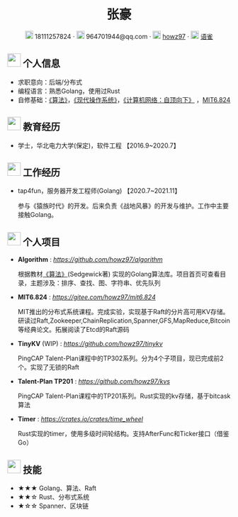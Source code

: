  <center>
     <h1>张豪</h1>
     <div>
         <span>
             <img src="assets/phone-solid.svg" width="18px">
             18111257824
         </span>
         ·
         <span>
             <img src="assets/envelope-solid.svg" width="18px">
             964701944@qq.com
         </span>
         ·
         <span>
             <img src="assets/github-brands.svg" width="18px">
             <a href="https://github.com/howz97">howz97</a>
         </span>
         ·
         <span>
             <img src="assets/rss-solid.svg" width="18px">
             <a href="https://www.yuque.com/howz97">语雀</a>
         </span>
     </div>
 </center>

 ## <img src="assets/info-circle-solid.svg" width="30px"> 个人信息 

 - 求职意向：后端/分布式
 - 编程语言：熟悉Golang，使用过Rust
 - 自修基础：[《算法》](https://book.douban.com/subject/19952400/)，[《现代操作系统》](https://book.douban.com/subject/27096665/)，[《计算机网络：自顶向下》](https://book.douban.com/subject/30280001/)  ，[MIT6.824](https://pdos.csail.mit.edu/6.824/schedule.html)

## <img src="assets/graduation-cap-solid.svg" width="30px"> 教育经历

- 学士，华北电力大学(保定)，软件工程 【2016.9~2020.7】

## <img src="assets/briefcase-solid.svg" width="30px"> 工作经历

- tap4fun，服务器开发工程师(Golang) 【2020.7~2021.11】

   参与《猿族时代》的开发。后来负责《战地风暴》的开发与维护。工作中主要接触Golang。

## <img src="assets/project-diagram-solid.svg" width="30px"> 个人项目

- **Algorithm** : *https://github.com/howz97/algorithm*

  根据教材[《算法》](https://book.douban.com/subject/19952400/)(Sedgewick著) 实现的Golang算法库。项目首页可查看目录，主题涉及：排序、查找、图、字符串、优先队列

- **MIT6.824** : *https://gitee.com/howz97/mit6.824*

  MIT推出的分布式系统课程。完成实验，实现基于Raft的分片高可用KV存储。研读过Raft,Zookeeper,ChainReplication,Spanner,GFS,MapReduce,Bitcoin等经典论文。拓展阅读了Etcd的Raft源码

- **TinyKV** (WIP) : *https://github.com/howz97/tinykv*

  PingCAP Talent-Plan课程中的TP302系列。分为4个子项目，现已完成前2个。实现了无锁的Raft

- **Talent-Plan TP201** : *https://github.com/howz97/kvs*
  
  PingCAP Talent-Plan课程中的TP201系列。Rust实现的kv存储，基于bitcask算法

- **Timer** : *https://crates.io/crates/time_wheel*
  
  Rust实现的timer，使用多级时间轮结构。支持AfterFunc和Ticker接口（借鉴Go）

## <img src="assets/tools-solid.svg" width="30px"> 技能

- ★★★ Golang、算法、Raft
- ★★☆ Rust、分布式系统
- ★☆☆ Spanner、区块链